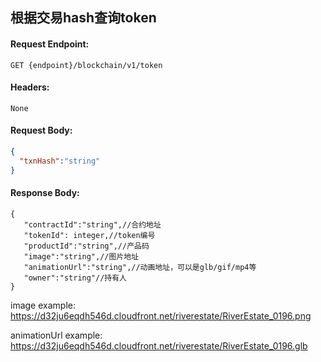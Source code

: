 ## 根据交易hash查询token

#### Request Endpoint:

```
GET {endpoint}/blockchain/v1/token
```

#### Headers:

```
None
```

#### Request Body:

```json
{
  "txnHash":"string"
}
```

#### Response Body:

```
{
   "contractId":"string",//合约地址
   "tokenId": integer,//token编号
   "productId":"string",//产品码
   "image":"string",//图片地址
   "animationUrl":"string",//动画地址，可以是glb/gif/mp4等
   "owner":"string"//持有人
}
```

image example: https://d32ju6eqdh546d.cloudfront.net/riverestate/RiverEstate_0196.png

animationUrl example: https://d32ju6eqdh546d.cloudfront.net/riverestate/RiverEstate_0196.glb
